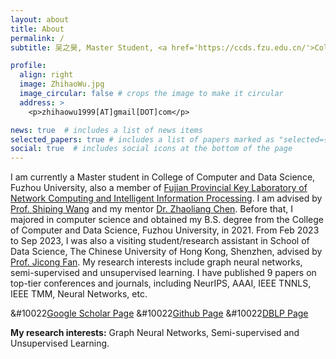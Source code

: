 ```yaml
---
layout: about
title: About
permalink: /
subtitle: 吴之昊, Master Student, <a href='https://ccds.fzu.edu.cn/'>College of Computer and Data Science, Fuzhou University</a>

profile:
  align: right
  image: ZhihaoWu.jpg
  image_circular: false # crops the image to make it circular
  address: >
    <p>zhihaowu1999[AT]gmail[DOT]com</p>

news: true  # includes a list of news items
selected_papers: true # includes a list of papers marked as "selected={true}"
social: true  # includes social icons at the bottom of the page
---
```


I am currently a Master student in College of Computer and Data Science, Fuzhou University, also a member of [Fujian Provincial Key Laboratory of Network Computing and Intelligent Information Processing](https://ncip.fzu.edu.cn/). I am advised by [Prof. Shiping Wang](https://ccds.fzu.edu.cn/info/1202/8958.htm) and my mentor [Dr. Zhaoliang Chen](https://chenzl23.github.io/). Before that, I majored in computer science and obtained my B.S. degree from the College of Computer and Data Science, Fuzhou University, in 2021. From Feb 2023 to Sep 2023, I was also a visiting student/research assistant in School of Data Science, The Chinese University of Hong Kong, Shenzhen, advised by [Prof. Jicong Fan](https://jicongfan.github.io/). My research interests include graph neural networks, semi-supervised and unsupervised learning. I have published 9 papers on top-tier conferences and journals, including NeurIPS, AAAI, IEEE TNNLS, IEEE TMM, Neural Networks, etc.

&#10022[Google Scholar Page](https://scholar.google.com/citations?user=QDlGhPsAAAAJ)  &#10022[Github Page](https://github.com/ZhihaoWu99)  &#10022[DBLP Page](https://dblp.org/pid/27/8792-3.html)

<!-- [个人简历（中文）](https://chenzl23.github.io/assets/pdf/Curriculum Vitae_CN.pdf)/ [Curriculum Vitae (English)](https://chenzl23.github.io/assets/pdf/Curriculum Vitae.pdf) (updated at 18.10.2023). -->

**My research interests:** Graph Neural Networks, Semi-supervised and Unsupervised Learning.
